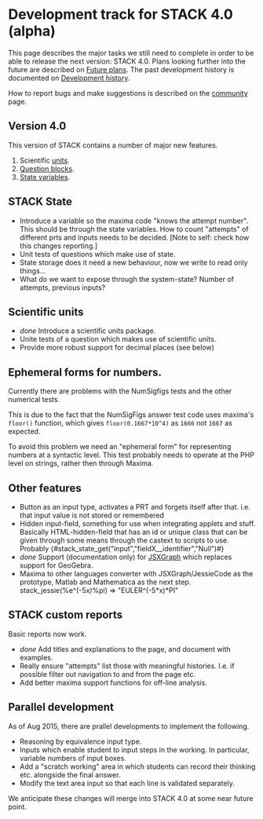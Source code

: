 # Development track for STACK 4.0 (alpha)

This page describes the major tasks we still need to complete in order to be able to release the next version: STACK 4.0. Plans looking further into the future are described  on [Future plans](Future_plans.md).
The past development history is documented on [Development history](Development_history.md).

How to report bugs and make suggestions is described on the [community](../About/Community.md) page.

## Version 4.0

This version of STACK contains a number of major new features.
1. Scientific [units](../Authoring/Units.md).
2. [Question blocks](../Authoring/Question_blocks.md).
3. [State variables](../Authoring/State.md).

## STACK State

* Introduce a variable so the maxima code "knows the attempt number". This should be through the state variables.  How to count "attempts" of different prts and inputs needs to be decided.  [Note to self: check how this changes reporting.]
* Unit tests of questions which make use of state.
* State storage does it need a new behaviour, now we write to read only things...
* What do we want to expose through the system-state? Number of attempts, previous inputs?

## Scientific units

* *done* Introduce a scientific units package.
* Unite tests of a question which makes use of scientific units.
* Provide more robust support for decimal places (see below)

## Ephemeral forms for numbers.

Currently there are problems with the NumSigfigs tests and the other numerical tests.  

This is due to the fact that the NumSigFigs answer test code uses maxima's `floor()` function, which gives `floor(0.1667*10^4)` as `1666` not `1667` as expected.

To avoid this problem we need an "ephemeral form" for representing numbers at
a syntactic level.   This test probably needs to operate at the PHP level on
strings, rather then through Maxima.  

## Other features ##

 * Button as an input type, activates a PRT and forgets itself after that. i.e. that input value is not stored or remembered
 * Hidden input-field, something for use when integrating applets and stuff. Basically HTML-hidden-field that has an id or unique class that can be given through some means through the castext to scripts to use. Probably {#stack_state_get("input","fieldX__identifier","Null")#}
 * *done* Support (documentation only) for [JSXGraph](../Installation/JSXGraph.md) which replaces support for GeoGebra.
 * Maxima to other languages converter with JSXGraph/JessieCode as the prototype, Matlab and Mathematica as the next step. stack_jessie(%e^(-5*x)*%pi) => "EULER^(-5*x)*PI"
 
## STACK custom reports

Basic reports now work.

* *done* Add titles and explanations to the page, and document with examples.
* Really ensure "attempts" list those with meaningful histories.  I.e. if possible filter out navigation to and from the page etc.
* Add better maxima support functions for off-line analysis.

## Parallel development

As of Aug 2015, there are prallel developments to implement the following.

* Reasoning by equivalence input type.  
* Inputs which enable student to input steps in the working. In particular, variable numbers of input boxes.
* Add a "scratch working" area in which students can record their thinking etc. alongside the final answer.
* Modify the text area input so that each line is validated separately.

We anticipate these changes will merge into STACK 4.0 at some near future point.
